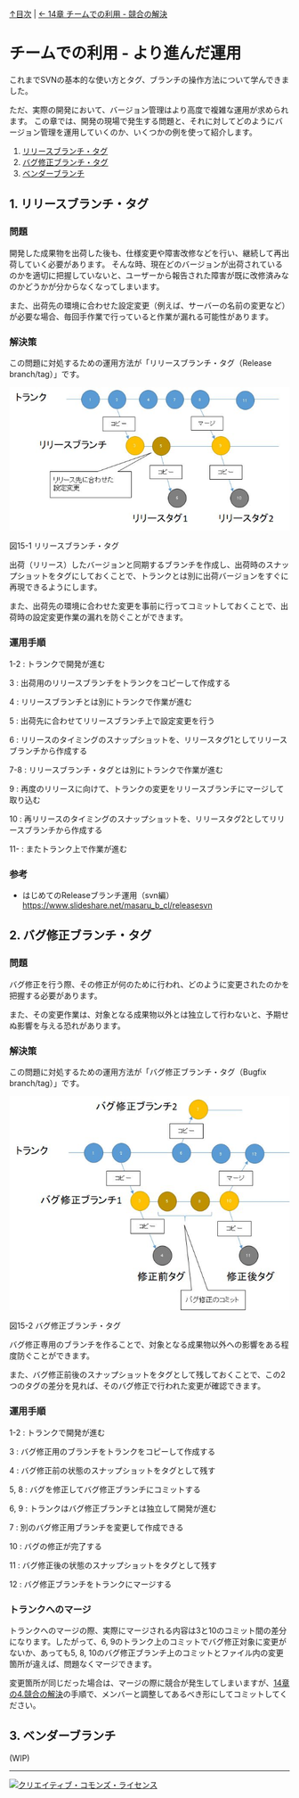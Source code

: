 [↑目次](README.md "目次") | [← 14章 チームでの利用 - 競合の解決](14.team-use-2.md "チームでの利用 - 競合の解決") 

# チームでの利用 - より進んだ運用

これまでSVNの基本的な使い方とタグ、ブランチの操作方法について学んできました。

ただ、実際の開発において、バージョン管理はより高度で複雑な運用が求められます。
この章では、開発の現場で発生する問題と、それに対してどのようにバージョン管理を運用していくのか、いくつかの例を使って紹介します。

1. [リリースブランチ・タグ](#release-branch-and-tag)
1. [バグ修正ブランチ・タグ](#bugfix-branch-and-tag)
1. [ベンダーブランチ](#vendor-branch)

## <a name="release-branch-and-tag"></a>1. リリースブランチ・タグ

### 問題

開発した成果物を出荷した後も、仕様変更や障害改修などを行い、継続して再出荷していく必要があります。
そんな時、現在どのバージョンが出荷されているのかを適切に把握していないと、ユーザーから報告された障害が既に改修済みなのかどうかが分からなくなってしまいます。

また、出荷先の環境に合わせた設定変更（例えば、サーバーの名前の変更など）が必要な場合、毎回手作業で行っていると作業が漏れる可能性があります。

### 解決策

この問題に対処するための運用方法が「リリースブランチ・タグ（Release branch/tag）」です。

![リリースブランチ・タグ](images/chapter-15-1.jpg)

図15-1 リリースブランチ・タグ

出荷（リリース）したバージョンと同期するブランチを作成し、出荷時のスナップショットをタグにしておくことで、トランクとは別に出荷バージョンをすぐに再現できるようにします。

また、出荷先の環境に合わせた変更を事前に行ってコミットしておくことで、出荷時の設定変更作業の漏れを防ぐことができます。

### 運用手順

1-2 : トランクで開発が進む

3 : 出荷用のリリースブランチをトランクをコピーして作成する

4 : リリースブランチとは別にトランクで作業が進む

5 : 出荷先に合わせてリリースブランチ上で設定変更を行う

6 : リリースのタイミングのスナップショットを、リリースタグ1としてリリースブランチから作成する

7-8 : リリースブランチ・タグとは別にトランクで作業が進む 

9 : 再度のリリースに向けて、トランクの変更をリリースブランチにマージして取り込む

10 : 再リリースのタイミングのスナップショットを、リリースタグ2としてリリースブランチから作成する

11- : またトランク上で作業が進む

### 参考

- はじめてのReleaseブランチ運用（svn編）  
  https://www.slideshare.net/masaru_b_cl/releasesvn

## <a name="bugfix-branch-and-tag"></a>2. バグ修正ブランチ・タグ

### 問題

バグ修正を行う際、その修正が何のために行われ、どのように変更されたのかを把握する必要があります。

また、その変更作業は、対象となる成果物以外とは独立して行わないと、予期せぬ影響を与える恐れがあります。

### 解決策

この問題に対処するための運用方法が「バグ修正ブランチ・タグ（Bugfix branch/tag）」です。

![バグ修正ブランチ・タグ](images/chapter-15-2.jpg)

図15-2 バグ修正ブランチ・タグ

バグ修正専用のブランチを作ることで、対象となる成果物以外への影響をある程度防ぐことができます。

また、バグ修正前後のスナップショットをタグとして残しておくことで、この2つのタグの差分を見れば、そのバグ修正で行われた変更が確認できます。

### 運用手順

1-2 : トランクで開発が進む

3 : バグ修正用のブランチをトランクをコピーして作成する

4 : バグ修正前の状態のスナップショットをタグとして残す

5, 8 : バグを修正してバグ修正ブランチにコミットする

6, 9 : トランクはバグ修正ブランチとは独立して開発が進む

7 : 別のバグ修正用ブランチを変更して作成できる

10 : バグの修正が完了する

11 : バグ修正後の状態のスナップショットをタグとして残す

12 : バグ修正ブランチをトランクにマージする

### トランクへのマージ

トランクへのマージの際、実際にマージされる内容は3と10のコミット間の差分になります。したがって、6, 9のトランク上のコミットでバグ修正対象に変更がないか、あっても5, 8, 10のバグ修正ブランチ上のコミットとファイル内の変更箇所が違えば、問題なくマージできます。

変更箇所が同じだった場合は、マージの際に競合が発生してしまいますが、[14章の4.競合の解決](14.team-use-2.md#resolve-conflict)の手順で、メンバーと調整してあるべき形にしてコミットしてください。

## <a name="vendor-branch"></a>3. ベンダーブランチ

(WIP)

----------

<a rel="license" href="http://creativecommons.org/licenses/by-sa/3.0/deed.ja"><img alt="クリエイティブ・コモンズ・ライセンス" style="border-width:0" src="http://i.creativecommons.org/l/by-sa/3.0/88x31.png" /></a>
